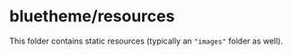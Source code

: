 # bluetheme/resources

This folder contains static resources (typically an `"images"` folder as well).
